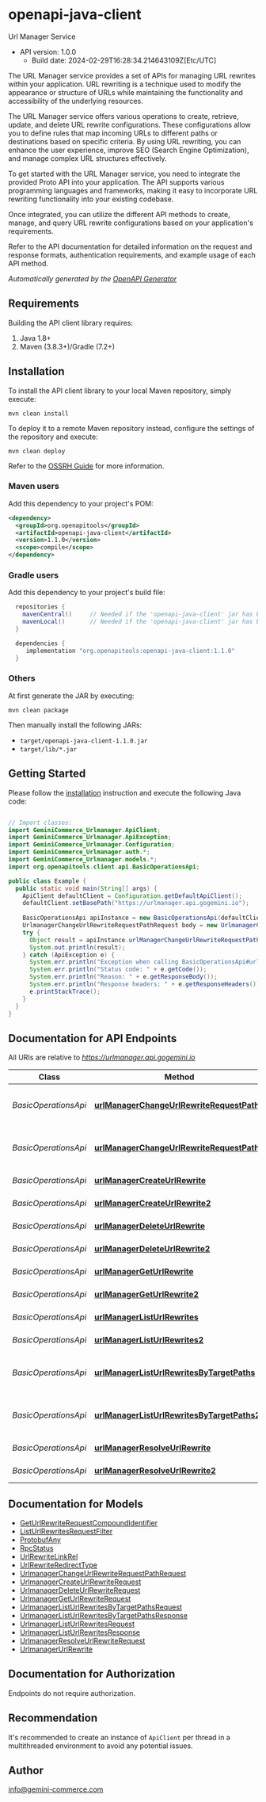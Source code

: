 # openapi-java-client

Url Manager Service
- API version: 1.0.0
  - Build date: 2024-02-29T16:28:34.214643109Z[Etc/UTC]

The URL Manager service provides a set of APIs for managing URL rewrites within your application. URL rewriting is a technique used to modify the appearance or structure of URLs while maintaining the functionality and accessibility of the underlying resources.

The URL Manager service offers various operations to create, retrieve, update, and delete URL rewrite configurations. These configurations allow you to define rules that map incoming URLs to different paths or destinations based on specific criteria. By using URL rewriting, you can enhance the user experience, improve SEO (Search Engine Optimization), and manage complex URL structures effectively.

To get started with the URL Manager service, you need to integrate the provided Proto API into your application. The API supports various programming languages and frameworks, making it easy to incorporate URL rewriting functionality into your existing codebase.

Once integrated, you can utilize the different API methods to create, manage, and query URL rewrite configurations based on your application's requirements.

Refer to the API documentation for detailed information on the request and response formats, authentication requirements, and example usage of each API method.


*Automatically generated by the [OpenAPI Generator](https://openapi-generator.tech)*


## Requirements

Building the API client library requires:
1. Java 1.8+
2. Maven (3.8.3+)/Gradle (7.2+)

## Installation

To install the API client library to your local Maven repository, simply execute:

```shell
mvn clean install
```

To deploy it to a remote Maven repository instead, configure the settings of the repository and execute:

```shell
mvn clean deploy
```

Refer to the [OSSRH Guide](http://central.sonatype.org/pages/ossrh-guide.html) for more information.

### Maven users

Add this dependency to your project's POM:

```xml
<dependency>
  <groupId>org.openapitools</groupId>
  <artifactId>openapi-java-client</artifactId>
  <version>1.1.0</version>
  <scope>compile</scope>
</dependency>
```

### Gradle users

Add this dependency to your project's build file:

```groovy
  repositories {
    mavenCentral()     // Needed if the 'openapi-java-client' jar has been published to maven central.
    mavenLocal()       // Needed if the 'openapi-java-client' jar has been published to the local maven repo.
  }

  dependencies {
     implementation "org.openapitools:openapi-java-client:1.1.0"
  }
```

### Others

At first generate the JAR by executing:

```shell
mvn clean package
```

Then manually install the following JARs:

* `target/openapi-java-client-1.1.0.jar`
* `target/lib/*.jar`

## Getting Started

Please follow the [installation](#installation) instruction and execute the following Java code:

```java

// Import classes:
import GeminiCommerce_Urlmanager.ApiClient;
import GeminiCommerce_Urlmanager.ApiException;
import GeminiCommerce_Urlmanager.Configuration;
import GeminiCommerce_Urlmanager.auth.*;
import GeminiCommerce_Urlmanager.models.*;
import org.openapitools.client.api.BasicOperationsApi;

public class Example {
  public static void main(String[] args) {
    ApiClient defaultClient = Configuration.getDefaultApiClient();
    defaultClient.setBasePath("https://urlmanager.api.gogemini.io");
    
    BasicOperationsApi apiInstance = new BasicOperationsApi(defaultClient);
    UrlmanagerChangeUrlRewriteRequestPathRequest body = new UrlmanagerChangeUrlRewriteRequestPathRequest(); // UrlmanagerChangeUrlRewriteRequestPathRequest | 
    try {
      Object result = apiInstance.urlManagerChangeUrlRewriteRequestPath(body);
      System.out.println(result);
    } catch (ApiException e) {
      System.err.println("Exception when calling BasicOperationsApi#urlManagerChangeUrlRewriteRequestPath");
      System.err.println("Status code: " + e.getCode());
      System.err.println("Reason: " + e.getResponseBody());
      System.err.println("Response headers: " + e.getResponseHeaders());
      e.printStackTrace();
    }
  }
}

```

## Documentation for API Endpoints

All URIs are relative to *https://urlmanager.api.gogemini.io*

Class | Method | HTTP request | Description
------------ | ------------- | ------------- | -------------
*BasicOperationsApi* | [**urlManagerChangeUrlRewriteRequestPath**](docs/BasicOperationsApi.md#urlManagerChangeUrlRewriteRequestPath) | **POST** /urlmanager/change_url_rewrite_request_path | Change Url Rewrite Request Path
*BasicOperationsApi* | [**urlManagerChangeUrlRewriteRequestPath2**](docs/BasicOperationsApi.md#urlManagerChangeUrlRewriteRequestPath2) | **POST** /urlmanager.UrlManager/ChangeUrlRewriteRequestPath | Change Url Rewrite Request Path
*BasicOperationsApi* | [**urlManagerCreateUrlRewrite**](docs/BasicOperationsApi.md#urlManagerCreateUrlRewrite) | **POST** /urlmanager/create_url_rewrite | Create Url Rewrite
*BasicOperationsApi* | [**urlManagerCreateUrlRewrite2**](docs/BasicOperationsApi.md#urlManagerCreateUrlRewrite2) | **POST** /urlmanager.UrlManager/CreateUrlRewrite | Create Url Rewrite
*BasicOperationsApi* | [**urlManagerDeleteUrlRewrite**](docs/BasicOperationsApi.md#urlManagerDeleteUrlRewrite) | **POST** /urlmanager/delete_url_rewrite | Delete Url Rewrite
*BasicOperationsApi* | [**urlManagerDeleteUrlRewrite2**](docs/BasicOperationsApi.md#urlManagerDeleteUrlRewrite2) | **POST** /urlmanager.UrlManager/DeleteUrlRewrite | Delete Url Rewrite
*BasicOperationsApi* | [**urlManagerGetUrlRewrite**](docs/BasicOperationsApi.md#urlManagerGetUrlRewrite) | **POST** /urlmanager/get_url_rewrite | Get Url Rewrite
*BasicOperationsApi* | [**urlManagerGetUrlRewrite2**](docs/BasicOperationsApi.md#urlManagerGetUrlRewrite2) | **POST** /urlmanager.UrlManager/GetUrlRewrite | Get Url Rewrite
*BasicOperationsApi* | [**urlManagerListUrlRewrites**](docs/BasicOperationsApi.md#urlManagerListUrlRewrites) | **POST** /urlmanager/list_url_rewrites | List Url Rewrites
*BasicOperationsApi* | [**urlManagerListUrlRewrites2**](docs/BasicOperationsApi.md#urlManagerListUrlRewrites2) | **POST** /urlmanager.UrlManager/ListUrlRewrites | List Url Rewrites
*BasicOperationsApi* | [**urlManagerListUrlRewritesByTargetPaths**](docs/BasicOperationsApi.md#urlManagerListUrlRewritesByTargetPaths) | **POST** /urlmanager/list_url_rewrites_by_target_paths | List Url Rewrites By Target Paths
*BasicOperationsApi* | [**urlManagerListUrlRewritesByTargetPaths2**](docs/BasicOperationsApi.md#urlManagerListUrlRewritesByTargetPaths2) | **POST** /urlmanager.UrlManager/ListUrlRewritesByTargetPaths | List Url Rewrites By Target Paths
*BasicOperationsApi* | [**urlManagerResolveUrlRewrite**](docs/BasicOperationsApi.md#urlManagerResolveUrlRewrite) | **POST** /urlmanager/resolve_url_rewrite | Resolve Url Rewrite
*BasicOperationsApi* | [**urlManagerResolveUrlRewrite2**](docs/BasicOperationsApi.md#urlManagerResolveUrlRewrite2) | **POST** /urlmanager.UrlManager/ResolveUrlRewrite | Resolve Url Rewrite


## Documentation for Models

 - [GetUrlRewriteRequestCompoundIdentifier](docs/GetUrlRewriteRequestCompoundIdentifier.md)
 - [ListUrlRewritesRequestFilter](docs/ListUrlRewritesRequestFilter.md)
 - [ProtobufAny](docs/ProtobufAny.md)
 - [RpcStatus](docs/RpcStatus.md)
 - [UrlRewriteLinkRel](docs/UrlRewriteLinkRel.md)
 - [UrlRewriteRedirectType](docs/UrlRewriteRedirectType.md)
 - [UrlmanagerChangeUrlRewriteRequestPathRequest](docs/UrlmanagerChangeUrlRewriteRequestPathRequest.md)
 - [UrlmanagerCreateUrlRewriteRequest](docs/UrlmanagerCreateUrlRewriteRequest.md)
 - [UrlmanagerDeleteUrlRewriteRequest](docs/UrlmanagerDeleteUrlRewriteRequest.md)
 - [UrlmanagerGetUrlRewriteRequest](docs/UrlmanagerGetUrlRewriteRequest.md)
 - [UrlmanagerListUrlRewritesByTargetPathsRequest](docs/UrlmanagerListUrlRewritesByTargetPathsRequest.md)
 - [UrlmanagerListUrlRewritesByTargetPathsResponse](docs/UrlmanagerListUrlRewritesByTargetPathsResponse.md)
 - [UrlmanagerListUrlRewritesRequest](docs/UrlmanagerListUrlRewritesRequest.md)
 - [UrlmanagerListUrlRewritesResponse](docs/UrlmanagerListUrlRewritesResponse.md)
 - [UrlmanagerResolveUrlRewriteRequest](docs/UrlmanagerResolveUrlRewriteRequest.md)
 - [UrlmanagerUrlRewrite](docs/UrlmanagerUrlRewrite.md)


<a id="documentation-for-authorization"></a>
## Documentation for Authorization

Endpoints do not require authorization.


## Recommendation

It's recommended to create an instance of `ApiClient` per thread in a multithreaded environment to avoid any potential issues.

## Author

info@gemini-commerce.com

